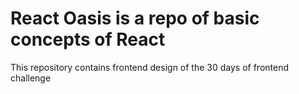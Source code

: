 # React Oasis is a repo of basic concepts of React

This repository contains frontend design of the 30 days of frontend challenge
